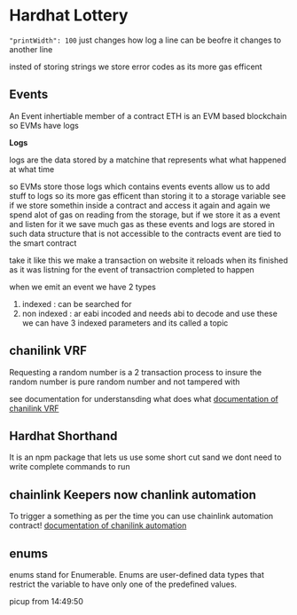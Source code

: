 # Hardhat Lottery

`"printWidth": 100`
just changes how log a line can be beofre it changes to another line

insted of storing strings we store error codes as its more gas efficent

## Events

An Event inhertiable member of a contract
ETH is an EVM based blockchain so EVMs have logs

<b>Logs</b>

logs are the data stored by a matchine that represents what what happened at what time

so EVMs store those logs which contains events
events allow us to add stuff to logs
so its more gas efficent than storing it to a storage variable
see if we store somethin inside a contract and access it again and again we spend alot of gas on reading from the storage, but if we store it as a event and listen for it we save much gas as these events and logs are stored in such data structure that is not accessible to the contracts
event are tied to the smart contract

take it like this we make a transaction on website it reloads when its finished as it was listning for the event of transactrion completed to happen

when we emit an event we have 2 types

1. indexed : can be searched for
2. non indexed : ar eabi incoded and needs abi to decode and use these
   we can have 3 indexed parameters and its called a topic

## chanilink VRF

Requesting a random number is a 2 transaction process to insure the random number is pure random number and not tampered with

see documentation for understansding what does what
[documentation of chanilink VRF](https://docs.chain.link/vrf/v2/subscription/examples/get-a-random-number)

## Hardhat Shorthand

It is an npm package that lets us use some short cut sand we dont need to write complete commands to run

## chainlink Keepers now chanlink automation

To trigger a something as per the time you can use chainlink automation contract!
[documentation of chanilink automation](https://docs.chain.link/chainlink-automation/overview/getting-started)

## enums

enums stand for Enumerable. Enums are user-defined data types that restrict the variable to have only one of the predefined values.

picup from 14:49:50
